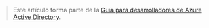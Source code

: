> Este artículo forma parte de la [Guía para desarrolladores de Azure Active Directory](../articles/active-directory/active-directory-developers-guide.md).

<!---HONumber=July15_HO4-->